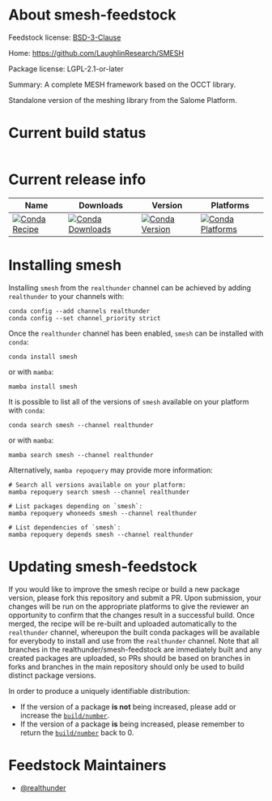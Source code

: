 About smesh-feedstock
=====================

Feedstock license: [BSD-3-Clause](https://github.com/realthunder/smesh-feedstock/blob/main/LICENSE.txt)

Home: https://github.com/LaughlinResearch/SMESH

Package license: LGPL-2.1-or-later

Summary: A complete MESH framework based on the OCCT library.

Standalone version of the meshing library from the Salome Platform.

Current build status
====================


<table>
</table>

Current release info
====================

| Name | Downloads | Version | Platforms |
| --- | --- | --- | --- |
| [![Conda Recipe](https://img.shields.io/badge/recipe-smesh-green.svg)](https://anaconda.org/realthunder/smesh) | [![Conda Downloads](https://img.shields.io/conda/dn/realthunder/smesh.svg)](https://anaconda.org/realthunder/smesh) | [![Conda Version](https://img.shields.io/conda/vn/realthunder/smesh.svg)](https://anaconda.org/realthunder/smesh) | [![Conda Platforms](https://img.shields.io/conda/pn/realthunder/smesh.svg)](https://anaconda.org/realthunder/smesh) |

Installing smesh
================

Installing `smesh` from the `realthunder` channel can be achieved by adding `realthunder` to your channels with:

```
conda config --add channels realthunder
conda config --set channel_priority strict
```

Once the `realthunder` channel has been enabled, `smesh` can be installed with `conda`:

```
conda install smesh
```

or with `mamba`:

```
mamba install smesh
```

It is possible to list all of the versions of `smesh` available on your platform with `conda`:

```
conda search smesh --channel realthunder
```

or with `mamba`:

```
mamba search smesh --channel realthunder
```

Alternatively, `mamba repoquery` may provide more information:

```
# Search all versions available on your platform:
mamba repoquery search smesh --channel realthunder

# List packages depending on `smesh`:
mamba repoquery whoneeds smesh --channel realthunder

# List dependencies of `smesh`:
mamba repoquery depends smesh --channel realthunder
```




Updating smesh-feedstock
========================

If you would like to improve the smesh recipe or build a new
package version, please fork this repository and submit a PR. Upon submission,
your changes will be run on the appropriate platforms to give the reviewer an
opportunity to confirm that the changes result in a successful build. Once
merged, the recipe will be re-built and uploaded automatically to the
`realthunder` channel, whereupon the built conda packages will be available for
everybody to install and use from the `realthunder` channel.
Note that all branches in the realthunder/smesh-feedstock are
immediately built and any created packages are uploaded, so PRs should be based
on branches in forks and branches in the main repository should only be used to
build distinct package versions.

In order to produce a uniquely identifiable distribution:
 * If the version of a package **is not** being increased, please add or increase
   the [``build/number``](https://docs.conda.io/projects/conda-build/en/latest/resources/define-metadata.html#build-number-and-string).
 * If the version of a package **is** being increased, please remember to return
   the [``build/number``](https://docs.conda.io/projects/conda-build/en/latest/resources/define-metadata.html#build-number-and-string)
   back to 0.

Feedstock Maintainers
=====================

* [@realthunder](https://github.com/realthunder/)

